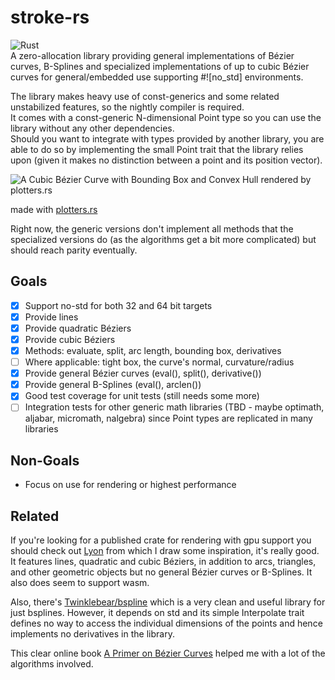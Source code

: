 # stroke-rs  

![Rust](https://github.com/dorianprill/brezel/workflows/Rust/badge.svg)  
A zero-allocation library providing general implementations of Bézier curves, B-Splines and specialized implementations of up to cubic Bézier curves for general/embedded use supporting #![no_std] environments.  

The library makes heavy use of const-generics and some related unstabilized features, so the nightly compiler is required.  
It comes with a const-generic N-dimensional Point type so you can use the library without any other dependencies.  
Should you want to integrate with types provided by another library, you are able to do so by implementing the small Point trait that the library relies upon (given it makes no distinction between a point and its position vector).  

![A Cubic Bézier Curve with Bounding Box and Convex Hull rendered by plotters.rs](https://raw.githubusercontent.com/dorianprill/stroke-rs/main/cubic_bezier_bounding_box.png)  

made with [plotters.rs](https://github.com/38/plotters)  

Right now, the generic versions don't implement all methods that the specialized versions do (as the algorithms get a bit more complicated) but should reach parity eventually.

## Goals

- [x] Support no-std for both 32 and 64 bit targets
- [x] Provide lines
- [x] Provide quadratic Béziers
- [x] Provide cubic Béziers
- [x] Methods: evaluate, split, arc length, bounding box, derivatives
- [ ] Where applicable: tight box, the curve's normal, curvature/radius
- [x] Provide general Bézier curves (eval(), split(), derivative())
- [x] Provide general B-Splines (eval(), arclen())
- [x] Good test coverage for unit tests (still needs some more)
- [ ] Integration tests for other generic math libraries (TBD - maybe optimath, aljabar, micromath, nalgebra) since Point types are replicated in many libraries

## Non-Goals

- Focus on use for rendering or highest performance

## Related  

If you're looking for a published crate for rendering with gpu support you should check out [Lyon](https://github.com/nical/lyon) from which I draw some inspiration, it's really good. It features lines, quadratic and cubic Béziers, in addition to arcs, triangles, and other geometric objects but no general Bézier curves or B-Splines. It also does seem to support wasm.  

Also, there's [Twinklebear/bspline](https://github.com/Twinklebear/bspline) which is a very clean and useful library for just bsplines. However, it depends on std and its simple Interpolate trait defines no way to access the individual dimensions of the points and hence implements no derivatives in the library.  

This clear online book [A Primer on Bézier Curves](https://pomax.github.io/Bézierinfo/) helped me with a lot of the algorithms involved.

